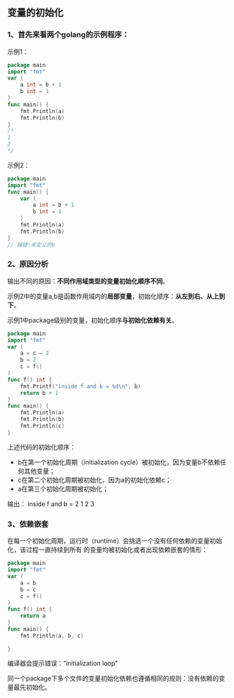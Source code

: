 ## 变量的初始化
### 1、首先来看两个golang的示例程序：

示例1：
```go
package main  
import "fmt"
var (     
    a int = b + 1     
    b int = 1
)  
func main() {     
    fmt.Println(a)     
    fmt.Println(b) 
}
/*
1
2
*/
```

示例2：
```go
package main
import "fmt"
func main() {    
    var (
        a int = b + 1
        b int = 1
    )
    fmt.Println(a)
    fmt.Println(b)
}
// 报错:未定义的b
```

### 2、原因分析
输出不同的原因：**不同作用域类型的变量初始化顺序不同**。

示例2中的变量a,b是函数作用域内的**局部变量**，初始化顺序：**从左到右、从上到下**。
 
示例1中package级别的变量，初始化顺序**与初始化依赖有关**。
```go
package main
import "fmt"
var (
    a = c — 2
    b = 2
    c = f()
)
func f() int {
    fmt.Printf("inside f and b = %d\n", b)   
    return b + 1
}
func main() {
    fmt.Println(a)
    fmt.Println(b)
    fmt.Println(c)
}
```
上述代码的初始化顺序：
* b在第一个初始化周期（initialization cycle）被初始化，因为变量b不依赖任何其他变量；
* c在第二个初始化周期被初始化，因为a的初始化依赖c；
* a在第三个初始化周期被初始化；

输出：
inside f and b = 2
1
2
3

### 3、依赖嵌套
在每一个初始化周期，运行时（runtime）会挑选一个没有任何依赖的变量初始化，该过程一直持续到所有
的变量均被初始化或者出现依赖嵌套的情形：

```go
package main
import "fmt"
var (
    a = b
    b = c
    c = f()
)
func f() int {    
    return a
}
func main() {
    fmt.Println(a, b, c)

}
```
编译器会提示错误：“initialization loop”

同一个package下多个文件的变量初始化依赖也遵循相同的规则：没有依赖的变量最先初始化。
 